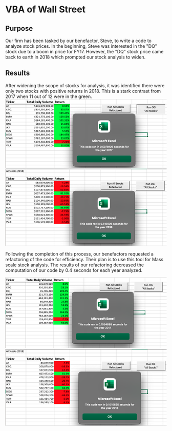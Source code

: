 # VBA of Wall Street 

## Purpose

Our firm has been tasked by our benefactor, Steve, to write a code to analyze stock prices.  In the beginning, Steve was interested in the "DQ" stock due to a boom in price for FY17.  However, the "DQ" stock price came back to earth in 2018 which prompted our stock analysis to widen.  

## Results

After widening the scope of stocks for analysis, it was identified there were only two stocks with positive returns in 2018.  This is a stark contrast from 2017 when 11 out of 12 were in the green.  
![Original 2017 Analysis](https://github.com/bktescher/stocks_analysis/blob/main/Resources/Original%20code%202017.png)
![Original 2018 Analysis](https://github.com/bktescher/stocks_analysis/blob/main/Resources/original%20code%202018.png)

Following the completion of this process, our benefactors requested a refactoring of the code for efficiency.  Their plan is to use this tool for Mass scale stock analysis.  The results of our refactoring decreased the computation of our code by 0.4 seconds for each year analyzed. 

![2017 Code Refactored](https://github.com/bktescher/stocks_analysis/blob/main/Resources/VBA_Challenge_2017.png)
![2018 Code Refactored](https://github.com/bktescher/stocks_analysis/blob/main/Resources/VBA_Challenge_2018.png)
